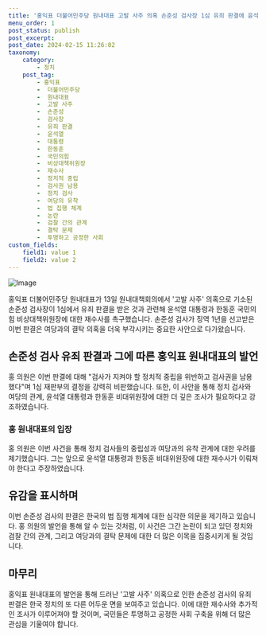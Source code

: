 ```yaml
---
title: '홍익표 더불어민주당 원내대표 고발 사주 의혹 손준성 검사장 1심 유죄 판결에 윤석열 대통령과 한동훈 국민의힘 비상대책위원장 재수사 요구'
menu_order: 1
post_status: publish
post_excerpt: 
post_date: 2024-02-15 11:26:02
taxonomy:
    category:
        - 정치
    post_tag:
        - 홍익표
        -  더불어민주당
        -  원내대표
        -  고발 사주
        -  손준성
        -  검사장
        -  유죄 판결
        -  윤석열
        -  대통령
        -  한동훈
        -  국민의힘
        -  비상대책위원장
        -  재수사
        -  정치적 중립
        -  검사권 남용
        -  정치 검사
        -  여당의 유착
        -  법 집행 체계
        -  논란
        -  검찰 간의 관계
        -  결탁 문제
        -  투명하고 공정한 사회
custom_fields:
    field1: value 1
    field2: value 2
---
```


![Image](https://imgnews.pstatic.net/image/449/2024/02/13/0000267818_001_20240213104801599.jpg?type=w647)

홍익표 더불어민주당 원내대표가 13일 원내대책회의에서 '고발 사주' 의혹으로 기소된 손준성 검사장이 1심에서 유죄 판결을 받은 것과 관련해 윤석열 대통령과 한동훈 국민의힘 비상대책위원장에 대한 재수사를 촉구했습니다. 손준성 검사가 징역 1년을 선고받은 이번 판결은 여당과의 결탁 의혹을 더욱 부각시키는 중요한 사안으로 다가왔습니다.
## 손준성 검사 유죄 판결과 그에 따른 홍익표 원내대표의 발언
홍 의원은 이번 판결에 대해 "검사가 지켜야 할 정치적 중립을 위반하고 검사권을 남용했다"며 1심 재판부의 결정을 강력히 비판했습니다. 또한, 이 사안을 통해 정치 검사와 여당의 관계, 윤석열 대통령과 한동훈 비대위원장에 대한 더 깊은 조사가 필요하다고 강조하였습니다.
### 홍 원내대표의 입장
홍 의원은 이번 사건을 통해 정치 검사들의 중립성과 여당과의 유착 관계에 대한 우려를 제기했습니다. 그는 앞으로 윤석열 대통령과 한동훈 비대위원장에 대한 재수사가 이뤄져야 한다고 주장하였습니다.
## 유감을 표시하며
이번 손준성 검사의 판결은 한국의 법 집행 체계에 대한 심각한 의문을 제기하고 있습니다. 홍 의원의 발언을 통해 알 수 있는 것처럼, 이 사건은 그간 논란이 되고 있던 정치와 검찰 간의 관계, 그리고 여당과의 결탁 문제에 대한 더 많은 이목을 집중시키게 될 것입니다.
## 마무리
홍익표 원내대표의 발언을 통해 드러난 '고발 사주' 의혹으로 인한 손준성 검사의 유죄 판결은 한국 정치의 또 다른 어두운 면을 보여주고 있습니다. 이에 대한 재수사와 추가적인 조사가 이루어져야 할 것이며, 국민들은 투명하고 공정한 사회 구축을 위해 더 많은 관심을 기울여야 합니다.
